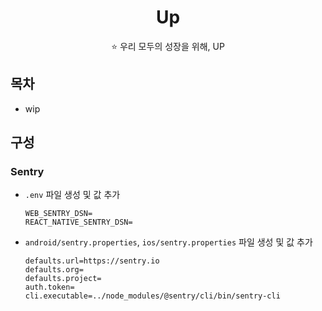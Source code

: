<div align="center">

# Up

⭐️ 우리 모두의 성장을 위해, UP

</div>

## 목차

- wip

## 구성

### Sentry

- `.env` 파일 생성 및 값 추가
  ```
  WEB_SENTRY_DSN=
  REACT_NATIVE_SENTRY_DSN=
  ```
- `android/sentry.properties`, `ios/sentry.properties` 파일 생성 및 값 추가
  ```
  defaults.url=https://sentry.io
  defaults.org=
  defaults.project=
  auth.token=
  cli.executable=../node_modules/@sentry/cli/bin/sentry-cli
  ```
